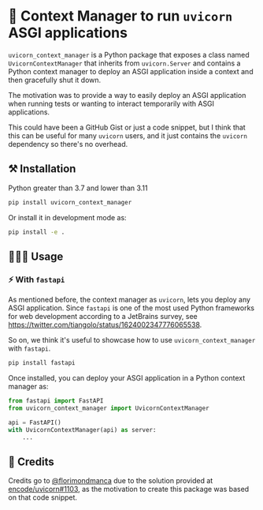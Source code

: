 # 🚀 Context Manager to run `uvicorn` ASGI applications

`uvicorn_context_manager` is a Python package that exposes a class named
`UvicornContextManager` that inherits from `uvicorn.Server` and
contains a Python context manager to deploy an ASGI application inside a context
and then gracefully shut it down.

The motivation was to provide a way to easily deploy an ASGI application
when running tests or wanting to interact temporarily with ASGI applications.

This could have been a GitHub Gist or just a code snippet, but I think that 
this can be useful for many `uvicorn` users, and it just contains the `uvicorn`
dependency so there's no overhead.

## ⚒️ Installation

Python greater than 3.7 and lower than 3.11

```bash
pip install uvicorn_context_manager
```

Or install it in development mode as:

```bash
pip install -e .
```

## 👨🏻‍💻 Usage

### ⚡️ With `fastapi`

As mentioned before, the context manager as `uvicorn`, lets you deploy any
ASGI application. Since `fastapi` is one of the most used Python frameworks for 
web development according to a JetBrains survey, see https://twitter.com/tiangolo/status/1624002347776065538.

So on, we think it's useful to showcase how to use `uvicorn_context_manager` with
`fastapi`.

```bash
pip install fastapi
```

Once installed, you can deploy your ASGI application in a Python context manager as:

```python
from fastapi import FastAPI
from uvicorn_context_manager import UvicornContextManager

api = FastAPI()
with UvicornContextManager(api) as server:
    ...
```

## 🥇 Credits

Credits go to [@florimondmanca](https://github.com/florimondmanca) due to the
solution provided at [encode/uvicorn#1103](https://github.com/encode/uvicorn/discussions/1103#discussioncomment-941726),
as the motivation to create this package was based on that code snippet.

